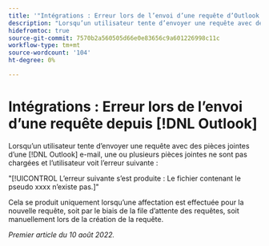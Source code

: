 ```yaml
---
title: '"Intégrations : Erreur lors de l’envoi d’une requête d’Outlook'
description: "Lorsqu’un utilisateur tente d’envoyer une requête avec des pièces jointes d’une [!DNL Outlook] e-mail, une ou plusieurs pièces jointes ne sont pas chargées et l’utilisateur voit une erreur."
hidefromtoc: true
source-git-commit: 7570b2a560505d66e0e83656c9a601226998c11c
workflow-type: tm+mt
source-wordcount: '104'
ht-degree: 0%

---
```



# Intégrations : Erreur lors de l’envoi d’une requête depuis [!DNL Outlook]

Lorsqu’un utilisateur tente d’envoyer une requête avec des pièces jointes d’une [!DNL Outlook] e-mail, une ou plusieurs pièces jointes ne sont pas chargées et l’utilisateur voit l’erreur suivante :

&quot;[!UICONTROL L’erreur suivante s’est produite : Le fichier contenant le pseudo xxxx n’existe pas.]&quot;

Cela se produit uniquement lorsqu’une affectation est effectuée pour la nouvelle requête, soit par le biais de la file d’attente des requêtes, soit manuellement lors de la création de la requête.

_Premier article du 10 août 2022._

